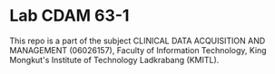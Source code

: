 # Lab CDAM 63-1
This repo is a part of the subject CLINICAL DATA ACQUISITION AND MANAGEMENT (06026157), Faculty of Information Technology, King Mongkut's Institute of Technology Ladkrabang (KMITL).
